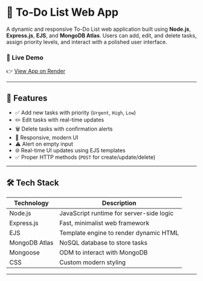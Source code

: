 # 📝 To-Do List Web App

A dynamic and responsive To-Do List web application built using **Node.js**, **Express.js**, **EJS**, and **MongoDB Atlas**. Users can add, edit, and delete tasks, assign priority levels, and interact with a polished user interface.

### 🚀 Live Demo
👉 [View App on Render](https://fully-worked-todo-app.onrender.com)

---

## 📌 Features

- ✅ Add new tasks with priority (`Urgent`, `High`, `Low`)
- ✏️ Edit tasks with real-time updates
- 🗑️ Delete tasks with confirmation alerts
- 🎨 Responsive, modern UI
- ⚠️ Alert on empty input
- 🌐 Real-time UI updates using EJS templates
- ✅ Proper HTTP methods (`POST` for create/update/delete)

---

## 🛠️ Tech Stack

| Technology      | Description                               |
|-----------------|-------------------------------------------|
| Node.js         | JavaScript runtime for server-side logic  |
| Express.js      | Fast, minimalist web framework            |
| EJS             | Template engine to render dynamic HTML    |
| MongoDB Atlas   | NoSQL database to store tasks             |
| Mongoose        | ODM to interact with MongoDB              |
| CSS             | Custom modern styling                     |

---
